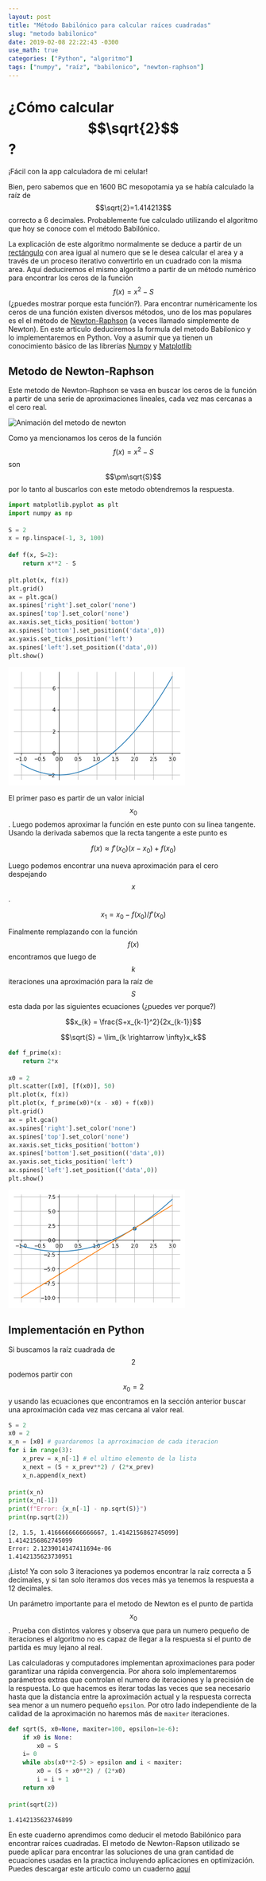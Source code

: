 ```yaml
---
layout: post
title: "Método Babilónico para calcular raíces cuadradas"
slug: "metodo babilonico"
date: 2019-02-08 22:22:43 -0300
use_math: true
categories: ["Python", "algoritmo"]
tags: ["numpy", "raíz", "babilonico", "newton-raphson"]
---
```

# ¿Cómo calcular $$\sqrt{2}$$?

¡Fácil con la app calculadora de mi celular!

Bien, pero sabemos que en 1600 BC mesopotamia ya se había calculado la raíz de $$\sqrt{2}=1.414213$$ correcto a 6 decimales. Probablemente fue calculado utilizando el algoritmo que hoy se conoce com el método Babilónico.

La explicación de este algoritmo normalmente se deduce a partir de un [rectángulo](https://es.wikipedia.org/wiki/C%C3%A1lculo_de_la_ra%C3%ADz_cuadrada#Algoritmo_babil%C3%B3nico) con area igual al numero que se le desea calcular el area y a través de un proceso iterativo convertirlo en un cuadrado con la misma area.
Aquí deduciremos el mismo algoritmo a partir de un método numérico para encontrar los ceros de la función $$f(x)=x^2 - S$$ (¿puedes mostrar porque esta función?).
Para encontrar numéricamente los ceros de una función existen diversos métodos, uno de los mas populares es el el método de [Newton-Raphson](https://es.wikipedia.org/w/index.php?title=M%C3%A9todo_de_Newton-Raphson) (a veces llamado simplemente de Newton).
En este articulo deduciremos la formula del metodo Babilonico y lo implementaremos en Python. Voy a asumir que ya tienen un conocimiento básico de las librerías [Numpy](https://www.numpy.org) y [Matplotlib](https://www.matplotlib.org)

## Metodo de Newton-Raphson

Este metodo de Newton-Raphson se vasa en buscar los ceros de la función a partir de una serie de aproximaciones lineales, cada vez mas cercanas a el cero real.

![Animación del metodo de newton](https://upload.wikimedia.org/wikipedia/commons/e/e0/NewtonIteration_Ani.gif)

Como ya mencionamos los ceros de la función $$f(x)=x^2 - S$$ son $$\pm\sqrt{S}$$ por lo tanto al buscarlos con este metodo obtendremos la respuesta.



```python
import matplotlib.pyplot as plt
import numpy as np

S = 2
x = np.linspace(-1, 3, 100)

def f(x, S=2):
    return x**2 - S

plt.plot(x, f(x))
plt.grid()
ax = plt.gca()
ax.spines['right'].set_color('none')
ax.spines['top'].set_color('none')
ax.xaxis.set_ticks_position('bottom')
ax.spines['bottom'].set_position(('data',0))
ax.yaxis.set_ticks_position('left')
ax.spines['left'].set_position(('data',0))
plt.show()
```


![png](/assets/posts/metodo-babilonico/output_1_0.png)


El primer paso es partir de un valor inicial $$x_0$$. Luego podemos aproximar la función en este punto con su linea tangente. Usando la derivada sabemos que la recta tangente a este punto es

$$ f(x) \approx f'(x_0)(x - x_0) + f(x_0) $$

Luego podemos encontrar una nueva aproximación para el cero despejando $$x$$.

$$x_1 = x_0 - f(x_0)/f'(x_0)$$

Finalmente remplazando con la función $$f(x)$$ encontramos que luego de $$k$$ iteraciones una aproximación para la raíz de $$S$$ esta dada por las siguientes ecuaciones (¿puedes ver porque?)

$$x_{k} = \frac{S+x_{k-1}^2}{2x_{k-1}}$$

$$\sqrt{S} =  \lim_{k \rightarrow \infty}x_k$$




```python
def f_prime(x):
    return 2*x

x0 = 2
plt.scatter([x0], [f(x0)], 50)
plt.plot(x, f(x))
plt.plot(x, f_prime(x0)*(x - x0) + f(x0))
plt.grid()
ax = plt.gca()
ax.spines['right'].set_color('none')
ax.spines['top'].set_color('none')
ax.xaxis.set_ticks_position('bottom')
ax.spines['bottom'].set_position(('data',0))
ax.yaxis.set_ticks_position('left')
ax.spines['left'].set_position(('data',0))
plt.show()
```


![png](/assets/posts/metodo-babilonico/output_3_0.png)


## Implementación en Python

Si buscamos la raíz cuadrada de $$2$$ podemos partir con $$x_0=2$$ y usando las ecuaciones que encontramos en la sección anterior buscar una aproximación cada vez mas cercana al valor real.


```python
S = 2
x0 = 2
x_n = [x0] # guardaremos la aprroximacion de cada iteracion
for i in range(3):
    x_prev = x_n[-1] # el ultimo elemento de la lista
    x_next = (S + x_prev**2) / (2*x_prev)
    x_n.append(x_next)

print(x_n)
print(x_n[-1])
print(f"Error: {x_n[-1] - np.sqrt(S)}")
print(np.sqrt(2))
```

    [2, 1.5, 1.4166666666666667, 1.4142156862745099]
    1.4142156862745099
    Error: 2.1239014147411694e-06
    1.4142135623730951


¡Listo! Ya con solo 3 iteraciones ya podemos encontrar la raíz correcta a 5 decimales, y si tan solo iteramos dos veces más ya tenemos la respuesta a 12 decimales.

Un parámetro importante para el metodo de Newton es el punto de partida $$x_0$$. Prueba con distintos valores y observa que para un numero pequeño de iteraciones el algoritmo no es capaz de llegar a la respuesta si el punto de partida es muy lejano al real.

Las calculadoras y computadores implementan aproximaciones para poder garantizar una rápida convergencia. Por ahora solo implementaremos parámetros extras que controlan el numero de iteraciones y la precisión de la respuesta. Lo que hacemos es iterar todas las veces que sea necesario hasta que la distancia entre la aproximación actual y la respuesta correcta sea menor a un numero pequeño `epsilon`. Por otro lado independiente de la calidad de la aproximación no haremos más de `maxiter` iteraciones.


```python
def sqrt(S, x0=None, maxiter=100, epsilon=1e-6):
    if x0 is None:
        x0 = S
    i= 0
    while abs(x0**2-S) > epsilon and i < maxiter:
        x0 = (S + x0**2) / (2*x0)
        i = i + 1
    return x0

print(sqrt(2))
```

    1.4142135623746899


En este cuaderno aprendimos como deducir el metodo Babilónico para encontrar raíces cuadradas.
El metodo de Newton-Rapson utilizado se puede aplicar para encontrar las soluciones de una gran cantidad de ecuaciones usadas en la practica incluyendo aplicaciones en optimización.
Puedes descargar este articulo como un cuaderno [aquí](/assets/posts/metodo-babilonico/Metodo-de-Babilonia-para-calcular-raices-cuadradas.ipynb)
